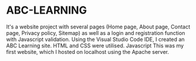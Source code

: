 # ABC-LEARNING

It's a website project with several pages (Home page, About page, Contact page, Privacy policy, Sitemap) as well as a login and registration function with Javascript validation.
Using the Visual Studio Code IDE, I created an ABC Learning site.
HTML and CSS were utilised. Javascript
This was my first website, which I hosted on localhost using the Apache server.
